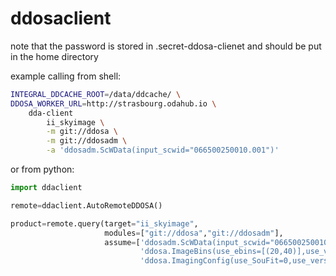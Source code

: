 # ddosaclient

note that the password is stored in .secret-ddosa-clienet and should be put in the home directory

example calling from shell:

```bash
INTEGRAL_DDCACHE_ROOT=/data/ddcache/ \
DDOSA_WORKER_URL=http://strasbourg.odahub.io \
    dda-client 
        ii_skyimage \
        -m git://ddosa \
        -m git://ddosadm \
        -a 'ddosadm.ScWData(input_scwid="066500250010.001")'
```

or from python:

```python
import ddaclient

remote=ddaclient.AutoRemoteDDOSA()

product=remote.query(target="ii_skyimage",
                     modules=["git://ddosa","git://ddosadm"],
                     assume=['ddosadm.ScWData(input_scwid="066500250010.001")',
                             'ddosa.ImageBins(use_ebins=[(20,40)],use_version="onebin_20_40")',
                             'ddosa.ImagingConfig(use_SouFit=0,use_version="soufit0")'])
```
